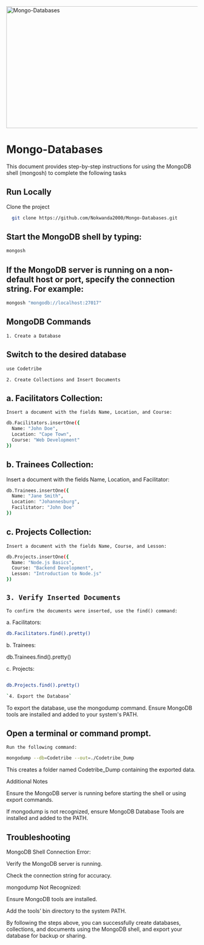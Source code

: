 <img src="https://socialify.git.ci/Nokwanda2000/Mongo-Databases/image?language=1&owner=1&name=1&stargazers=1&theme=Light" alt="Mongo-Databases" width="640" height="320" />

<h1>Mongo-Databases</h1>



<p>This document provides step-by-step instructions for using the MongoDB shell (mongosh) to complete the following tasks</p>



## Run Locally
Clone the project
```bash
  git clone https://github.com/Nokwanda2000/Mongo-Databases.git
```


## Start the MongoDB shell by typing:
```bash
mongosh
```
## If the MongoDB server is running on a non-default host or port, specify the connection string. For example:
```bash
mongosh "mongodb://localhost:27017"
```
## MongoDB Commands

`1. Create a Database`

## Switch to the desired database
```bash
use Codetribe
```
`2. Create Collections and Insert Documents`

## a. Facilitators Collection:

`Insert a document with the fields Name, Location, and Course:`
```bash
db.Facilitators.insertOne({
  Name: "John Doe",
  Location: "Cape Town",
  Course: "Web Development"
})
```
## b. Trainees Collection:

Insert a document with the fields Name, Location, and Facilitator:
```bash
db.Trainees.insertOne({
  Name: "Jane Smith",
  Location: "Johannesburg",
  Facilitator: "John Doe"
})
```
## c. Projects Collection:

`Insert a document with the fields Name, Course, and Lesson:`
```bash
db.Projects.insertOne({
  Name: "Node.js Basics",
  Course: "Backend Development",
  Lesson: "Introduction to Node.js"
})
```
## `3. Verify Inserted Documents`

`To confirm the documents were inserted, use the find() command:`

a. Facilitators:
``` bash
db.Facilitators.find().pretty()
```

b. Trainees:


db.Trainees.find().pretty()

c. Projects:
```bash

db.Projects.find().pretty()

`4. Export the Database`
```

To export the database, use the mongodump command. Ensure MongoDB tools are installed and added to your system's PATH.

## Open a terminal or command prompt.

`Run the following command:`
```bash
mongodump --db=Codetribe --out=./Codetribe_Dump
```

This creates a folder named Codetribe_Dump containing the exported data.

Additional Notes

Ensure the MongoDB server is running before starting the shell or using export commands.

If mongodump is not recognized, ensure MongoDB Database Tools are installed and added to the PATH.

## Troubleshooting

MongoDB Shell Connection Error:

Verify the MongoDB server is running.

Check the connection string for accuracy.

mongodump Not Recognized:

Ensure MongoDB tools are installed.

Add the tools’ bin directory to the system PATH.

By following the steps above, you can successfully create databases, collections, and documents using the MongoDB shell, and export your database for backup or sharing.

